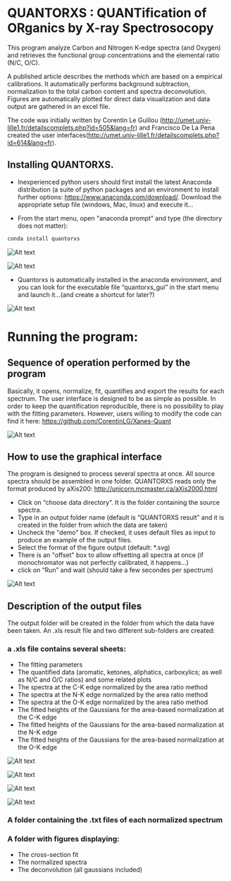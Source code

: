 ﻿# QUANTORXS : QUANTification of ORganics by X-ray Spectrosocopy

This program analyze Carbon and Nitrogen K-edge spectra (and Oxygen) and retrieves the functional group concentrations and the elemental ratio (N/C, O/C).

A published article describes the methods which are based on a empirical calibrations.
It automatically performs background subtraction, normalization to the total carbon content and spectra deconvolution.
Figures are automatically plotted for direct data visualization and data output are gathered in an excel file.

The code was initially written by Corentin Le Guillou (http://umet.univ-lille1.fr/detailscomplets.php?id=505&lang=fr) and Francisco De La Pena created the user interfaces(http://umet.univ-lille1.fr/detailscomplets.php?id=614&lang=fr).

## Installing QUANTORXS.

* Inexperienced python users should first install the latest Anaconda distribution (a suite of python packages and an environment to install further options: https://www.anaconda.com/download/.
Download the appropriate setup file (windows, Mac, linux) and execute it...

* From the start menu, open "anaconda prompt" and type (the directory does not matter):

```bash
conda install quantorxs
```

![Alt text](https://github.com/CorentinLG/QuantORXS/raw/master/Images/Anaconda_prompt.jpg "where to find anaconda prompt")

![Alt text](https://github.com/CorentinLG/QuantORXS/raw/master/Images/Install_command_line.jpg "The install command line")

* Quantorxs is automatically installed in the anaconda environment, and you can look for the executable file “quantorxs_gui” in the start menu and launch it…(and create a shortcut for later?)

![Alt text](https://github.com/CorentinLG/QuantORXS/raw/master/Images/Start_quantorxs.jpg "where to find quantorxs")


# Running the program:
## Sequence of operation performed by the program

Basically, it opens, normalize, fit, quantifies and export the results for each spectrum.
The user interface is designed to be as simple as possible. In order to keep the quantification reproducible, there is no possibility to play with the fitting parameters.
However, users willing to modify the code can find it here: https://github.com/CorentinLG/Xanes-Quant

![Alt text](https://github.com/CorentinLG/QuantORXS/raw/master/Images/Program_sequence.jpg "Sequence of operations performed by the program")

## How to use the graphical interface

The program is designed to process several spectra at once. All source spectra should be assembled in one folder.
QUANTORXS reads only the format produced by aXis200: http://unicorn.mcmaster.ca/aXis2000.html

* Click on “choose data directory”. It is the folder containing the source spectra.
* Type in an output folder name (default is “QUANTORXS result” and it is created in the folder from which the data are taken)
* Uncheck the "demo" box. If checked, it uses default files as input to produce an example of the output files.
* Select the format of the figure output (default: *.svg)
* There is an "offset" box to allow offsetting all spectra at once (if monochromator was not perfectly calibrated, it happens...)
* click on “Run” and wait (should take a few secondes per spectrum)

![Alt text](https://github.com/CorentinLG/QuantORXS/raw/master/Images/Quantorxs_gui.jpg "The graphical user interface")

## Description of the output files

The output folder will be created in the folder from which the data have been taken.
An .xls result file and two different sub-folders are created:

### a .xls file contains several sheets:
* The fitting parameters
* The quantified data (aromatic, ketones, aliphatics, carboxylics; as well as N/C and O/C ratios) and some related plots
* The spectra at the C-K edge normalized by the area ratio method
* The spectra at the N-K edge normalized by the area ratio method
* The spectra at the O-K edge normalized by the area ratio method
* The fitted heights of the Gaussians for the area-based normalization at the C-K edge
* The fitted heights of the Gaussians for the area-based normalization at the N-K edge
* The fitted heights of the Gaussians for the area-based normalization at the O-K edge

![Alt text](https://github.com/CorentinLG/QuantORXS/raw/master/Images/excel_Tab1.jpg "Analysis parameters")

![Alt text](https://github.com/CorentinLG/QuantORXS/raw/master/Images/excel_Tab2.jpg "Quantified data")

![Alt text](https://github.com/CorentinLG/QuantORXS/raw/master/Images/excel_Tab3.jpg "normalized spectra")

![Alt text](https://github.com/CorentinLG/QuantORXS/raw/master/Images/excel_Tab4.jpg "fitted gaussians")

### A folder containing the .txt files of each normalized spectrum

### A folder with figures displaying:

* The cross-section fit
* The normalized spectra
* The deconvolution (all gaussians included)
